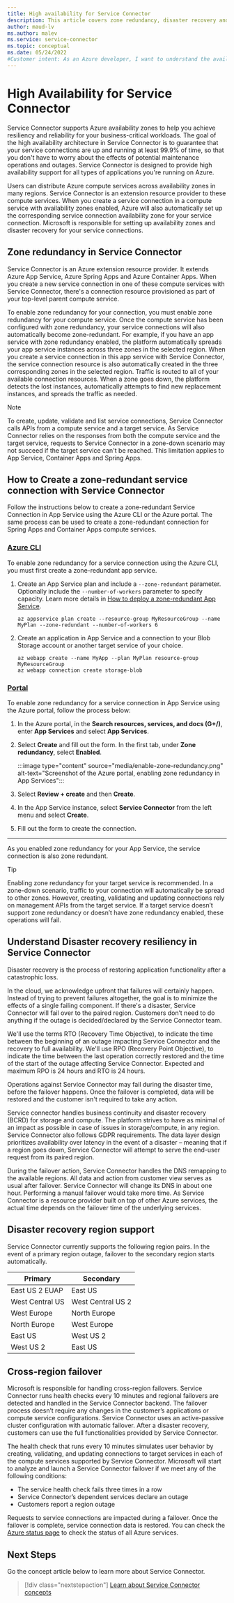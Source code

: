 ```yaml
---
title: High availability for Service Connector 
description: This article covers zone redundancy, disaster recovery and cross-region failover for Service Connector.
author: maud-lv
ms.author: malev
ms.service: service-connector
ms.topic: conceptual
ms.date: 05/24/2022
#Customer intent: As an Azure developer, I want to understand the availability of my connection created with Service Connector.
---
```


# High Availability for Service Connector

Service Connector supports Azure availability zones to help you achieve resiliency and reliability for your business-critical workloads. The goal of the high availability architecture in Service Connector is to guarantee that your service connections are up and running at least 99.9% of time, so that you don't have to worry about the effects of potential maintenance operations and outages. Service Connector is designed to provide high availability support for all types of applications you're running on Azure.

Users can distribute Azure compute services across availability zones in many regions. Service Connector is an extension resource provider to these compute services. When you create a service connection in a compute service with availability zones enabled, Azure will also automatically set up the corresponding service connection availability zone for your service connection. Microsoft is responsible for setting up availability zones and disaster recovery for your service connections.

## Zone redundancy in Service Connector

Service Connector is an Azure extension resource provider. It extends Azure App Service, Azure Spring Apps and Azure Container Apps. When you create a new service connection in one of these compute services with Service Connector, there's a connection resource provisioned as part of your top-level parent compute service.

To enable zone redundancy for your connection, you must enable zone redundancy for your compute service. Once the compute service has been configured with zone redundancy, your service connections will also automatically become zone-redundant. For example, if you have an app service with zone redundancy enabled, the platform automatically spreads your app service instances across three zones in the selected region. When you create a service connection in this app service with Service Connector, the service connection resource is also automatically created in the three corresponding zones in the selected region. Traffic is routed to all of your available connection resources. When a zone goes down, the platform detects the lost instances, automatically attempts to find new replacement instances, and spreads the traffic as needed.

> [!NOTE]
> To create, update, validate and list service connections, Service Connector calls APIs from a compute service and a target service. As Service Connector relies on the responses from both the compute service and the target service, requests to Service Connector in a zone-down scenario may not succeed if the target service can't be reached. This limitation applies to App Service, Container Apps and Spring Apps.

## How to Create a zone-redundant service connection with Service Connector

Follow the instructions below to create a zone-redundant Service Connection in App Service using the Azure CLI or the Azure portal. The same process can be used to create a zone-redundant connection for Spring Apps and Container Apps compute services.

### [Azure CLI](#tab/azure-cli)

To enable zone redundancy for a service connection using the Azure CLI, you must first create a zone-redundant app service.

1. Create an App Service plan and include a `--zone-redundant` parameter. Optionally include the `--number-of-workers` parameter to specify capacity. Learn more details in [How to deploy a zone-redundant App Service](../app-service/environment/overview-zone-redundancy.md).

    ```azurecli
    az appservice plan create --resource-group MyResourceGroup --name MyPlan --zone-redundant --number-of-workers 6
    ```

1. Create an application in App Service and a connection to your Blob Storage account or another target service of your choice.

    ```azurecli
    az webapp create --name MyApp --plan MyPlan resource-group MyResourceGroup
    az webapp connection create storage-blob 
    ```

### [Portal](#tab/azure-portal)

To enable zone redundancy for a service connection in App Service using the Azure portal, follow the process below:

1. In the Azure portal, in the **Search resources, services, and docs (G+/)**, enter **App Services** and select **App Services**.
1. Select **Create** and fill out the form. In the first tab, under **Zone redundancy**, select **Enabled**.

    :::image type="content" source="media/enable-zone-redundancy.png" alt-text="Screenshot of the Azure portal, enabling zone redundancy in App Services":::

1. Select **Review + create** and then **Create**.
1. In the App Service instance, select **Service Connector** from the left menu and select **Create**.
1. Fill out the form to create the connection.

---

As you enabled zone redundancy for your App Service, the service connection is also zone redundant.

> [!TIP]
> Enabling zone redundancy for your target service is recommended. In a zone-down scenario, traffic to your connection will automatically be spread to other zones. However, creating, validating and updating connections rely on management APIs from the target service. If  a target service doesn’t support zone redundancy or doesn’t have zone redundancy enabled, these operations will fail.

## Understand Disaster recovery resiliency in Service Connector

Disaster recovery is the process of restoring application functionality after a catastrophic loss.

In the cloud, we acknowledge upfront that failures will certainly happen. Instead of trying to prevent failures altogether, the goal is to minimize the effects of a single failing component. If there's a disaster, Service Connector will fail over to the paired region. Customers don’t need to do anything if the outage is decided/declared by the Service Connector team.

We'll use the terms RTO (Recovery Time Objective), to indicate the time between the beginning of an outage impacting Service Connector and the recovery to full availability. We'll use RPO (Recovery Point Objective), to indicate the time between the last operation correctly restored and the time of the start of the outage affecting Service Connector. Expected and maximum RPO is 24 hours and RTO is 24 hours.

Operations against Service Connector may fail during the disaster time, before the failover happens. Once the failover is completed, data will be restored and the customer isn't required to take any action.

Service connector handles business continuity and disaster recovery (BCRD) for storage and compute. The platform strives to have as minimal of an impact as possible in case of issues in storage/compute, in any region. Service Connector also follows GDPR requirements. The data layer design prioritizes availability over latency in the event of a disaster – meaning that if a region goes down, Service Connector will attempt to serve the end-user request from its paired region.

During the failover action, Service Connector handles the DNS remapping to the available regions. All data and action from customer view serves as usual after failover.
Service Connector will change its DNS in about one hour. Performing a manual failover would take more time. As Service Connector is a resource provider built on top of other Azure services, the actual time depends on the failover time of the underlying services.

## Disaster recovery region support

Service Connector currently supports the following region pairs. In the event of a primary region outage, failover to the secondary region starts automatically.

| Primary         | Secondary         |
|-----------------|-------------------|
| East US 2 EUAP  | East US           |
| West Central US | West Central US 2 |
| West Europe     | North Europe      |
| North Europe    | West Europe       |
| East US         | West US 2         |
| West US 2       | East US           |

## Cross-region failover

Microsoft is responsible for handling cross-region failovers. Service Connector runs health checks every 10 minutes and regional failovers are detected and handled in the Service Connector backend. The failover process doesn’t require any changes in the customer’s applications or compute service configurations. Service Connector uses an active-passive cluster configuration with automatic failover. After a disaster recovery, customers can use the full functionalities provided by Service Connector.

The health check that runs every 10 minutes simulates user behavior by creating, validating, and updating connections to target services in each of the compute services supported by Service Connector. Microsoft will start to analyze and launch a Service Connector failover if we meet any of the following conditions:

- The service health check fails three times in a row
- Service Connector’s dependent services declare an outage
- Customers report a region outage

Requests to service connections are impacted during a failover. Once the failover is complete, service connection data is restored. You can check the [Azure status page](https://status.azure.com/en-us/status) to check the status of all Azure services.

## Next Steps

Go the concept article below to learn more about Service Connector.

> [!div class="nextstepaction"]
> [Learn about Service Connector concepts](./concept-service-connector-internals.md)

